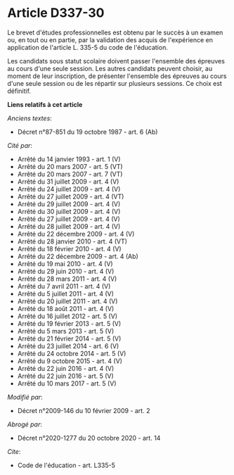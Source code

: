 # Article D337-30

Le brevet d'études professionnelles est obtenu par le succès à un examen ou, en tout ou en partie, par la validation des
acquis de l'expérience en application de l'article L. 335-5 du code de l'éducation. 

Les candidats sous statut scolaire doivent passer l'ensemble des épreuves au cours d'une seule session. Les autres candidats
peuvent choisir, au moment de leur inscription, de présenter l'ensemble des épreuves au cours d'une seule session ou de les
répartir sur plusieurs sessions. Ce choix est définitif.

**Liens relatifs à cet article**

_Anciens textes_:

  - Décret n°87-851 du 19 octobre 1987 - art. 6 (Ab)

_Cité par_:

  - Arrêté du 14 janvier 1993 - art. 1 (V)
  - Arrêté du 20 mars 2007 - art. 5 (VT)
  - Arrêté du 20 mars 2007 - art. 7 (VT)
  - Arrêté du 31 juillet 2009 - art. 4 (V)
  - Arrêté du 24 juillet 2009 - art. 4 (V)
  - Arrêté du 27 juillet 2009 - art. 4 (VT)
  - Arrêté du 29 juillet 2009 - art. 4 (V)
  - Arrêté du 30 juillet 2009 - art. 4 (V)
  - Arrêté du 27 juillet 2009 - art. 4 (V)
  - Arrêté du 28 juillet 2009 - art. 4 (V)
  - Arrêté du 22 décembre 2009 - art. 4 (V)
  - Arrêté du 28 janvier 2010 - art. 4 (VT)
  - Arrêté du 18 février 2010 - art. 4 (V)
  - Arrêté du 22 décembre 2009 - art. 4 (Ab)
  - Arrêté du 19 mai 2010 - art. 4 (V)
  - Arrêté du 29 juin 2010 - art. 4 (V)
  - Arrêté du 28 mars 2011 - art. 4 (V)
  - Arrêté du 7 avril 2011 - art. 4 (V)
  - Arrêté du 5 juillet 2011 - art. 4 (V)
  - Arrêté du 20 juillet 2011 - art. 4 (V)
  - Arrêté du 18 août 2011 - art. 4 (V)
  - Arrêté du 16 juillet 2012 - art. 5 (V)
  - Arrêté du 19 février 2013 - art. 5 (V)
  - Arrêté du 5 mars 2013 - art. 5 (V)
  - Arrêté du 21 février 2014 - art. 5 (V)
  - Arrêté du 23 juillet 2014 - art. 6 (V)
  - Arrêté du 24 octobre 2014 - art. 5 (V)
  - Arrêté du 9 octobre 2015 - art. 4 (V)
  - Arrêté du 22 juin 2016 - art. 4 (V)
  - Arrêté du 22 juin 2016 - art. 5 (V)
  - Arrêté du 10 mars 2017 - art. 5 (V)

_Modifié par_:

  - Décret n°2009-146 du 10 février 2009 - art. 2

_Abrogé par_:

  - Décret n°2020-1277 du 20 octobre 2020 - art. 14

_Cite_:

  - Code de l'éducation - art. L335-5
